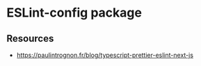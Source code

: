 # ESLint-config package

## Resources

- https://paulintrognon.fr/blog/typescript-prettier-eslint-next-js
